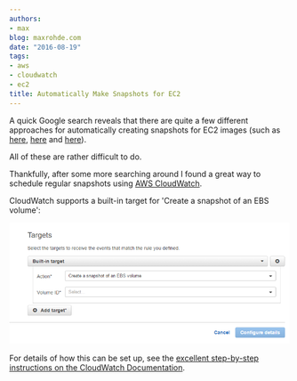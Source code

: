 ```yaml
---
authors:
- max
blog: maxrohde.com
date: "2016-08-19"
tags:
- aws
- cloudwatch
- ec2
title: Automatically Make Snapshots for EC2
---
```


A quick Google search reveals that there are quite a few different approaches for automatically creating snapshots for EC2 images (such as [here](https://serverlesscode.com/post/lambda-schedule-ebs-snapshot-backups/), [here](https://www.flynsarmy.com/2015/06/how-to-schedule-daily-rolling-ebs-snapshots/) and [here](http://www.4synergy.nl/create-scheduled-snapshots-for-your-ec2-volumes/)).

All of these are rather difficult to do.

Thankfully, after some more searching around I found a great way to schedule regular snapshots using [AWS CloudWatch](https://aws.amazon.com/cloudwatch/).

CloudWatch supports a built-in target for 'Create a snapshot of an EBS volume':

![target](images/target.png)

For details of how this can be set up, see the [excellent step-by-step instructions on the CloudWatch Documentation](http://docs.aws.amazon.com/AmazonCloudWatch/latest/events/TakeScheduledSnapshot.html).
